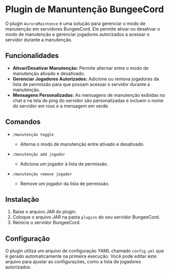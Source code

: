 # Plugin de Manuntenção BungeeCord

O plugin `AuroraMaintence` é uma solução para gerenciar o modo de manutenção em servidores BungeeCord. Ele permite ativar ou desativar o modo de manutenção e gerenciar jogadores autorizados a acessar o servidor durante a manutenção.

## Funcionalidades

- **Ativar/Desativar Manutenção:** Permite alternar entre o modo de manutenção ativado e desativado.
- **Gerenciar Jogadores Autorizados:** Adicione ou remova jogadores da lista de permissão para que possam acessar o servidor durante a manutenção.
- **Mensagens Personalizadas:** As mensagens de manutenção exibidas no chat e na tela de ping do servidor são personalizadas e incluem o nome do servidor em roxo e a mensagem em verde.

## Comandos

- `/manutenção toggle`
    - Alterna o modo de manutenção entre ativado e desativado.

- `/manutenção add jogador`
    - Adiciona um jogador à lista de permissão.

- `/manutenção remove jogador`
    - Remove um jogador da lista de permissão.

## Instalação

1. Baixe o arquivo JAR do plugin.
2. Coloque o arquivo JAR na pasta `plugins` do seu servidor BungeeCord.
3. Reinicie o servidor BungeeCord.

## Configuração

O plugin utiliza um arquivo de configuração YAML chamado `config.yml` que é gerado automaticamente na primeira execução. Você pode editar este arquivo para ajustar as configurações, como a lista de jogadores autorizados.
